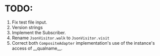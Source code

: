 # TODO:
1. Fix test file input.
1. Version strings
1. Implement the Subscriber.
1. Rename `JsonVisitor.walk` to `JsonVisitor.visit`
1. Correct both `CompositeAdapter` implementation's use of the instance's access of \_\_qualname\_\_.

